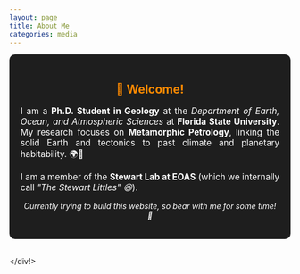 ```yaml
---
layout: page
title: About Me
categories: media
---
```


<div style="background: #1e1e1e; color: #ffffff; padding: 20px; border-radius: 10px; box-shadow: 0 4px 8px rgba(255, 255, 255, 0.1);">
  <h2 style="color: #ff8a00; text-align: center;">👋 Welcome!</h2>
  
  <p style="text-align: justify; font-size: 1.1em; color: #ffffff;">
    I am a <strong>Ph.D. Student in Geology</strong> at the <em>Department of Earth, Ocean, and Atmospheric Sciences</em> at <strong>Florida State University</strong>. 
    My research focuses on <strong>Metamorphic Petrology</strong>, linking the solid Earth and tectonics to past climate and planetary habitability. 🌍🔬
  </p>

  <p style="text-align: justify; font-size: 1.1em; color: #ffffff;">
    I am a member of the <strong>Stewart Lab at EOAS</strong> (which we internally call <em>"The Stewart Littles" 😆</em>).
  </p>

  <p style="text-align: center; font-style: italic; color: #ffffff;">
    Currently trying to build this website, so bear with me for some time! 🚀
  </p>
</div>

<br>

<!div style="text-align: center;">
  <!img src="/assets/IMG_3718.JPG" alt="Profile Picture" style="width: 80%; max-width: 500px; height: auto; border-radius: 15px; box-shadow: 0 4px 10px rgba(255, 255, 255, 0.2);">
</div!>

<style>
  @media (max-width: 768px) {
    div {
      color: #ffffff !important; /* Ensuring text remains white on mobile */
    }
    p {
      color: #ffffff !important;
    }
  }
</style>

